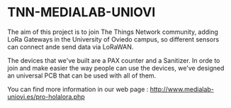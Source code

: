 # TNN-MEDIALAB-UNIOVI

The aim of this project is to join The Things Network community, adding LoRa Gateways in the University of Oviedo campus, so different sensors can connect ande send data via LoRaWAN.

The devices that we've built are a PAX counter and a Sanitizer. In orde to join and make easier the way people can use the devices, we've designed an universal PCB that can be used with all of them.

You can find more information in our web page : http://www.medialab-uniovi.es/pro-holalora.php
